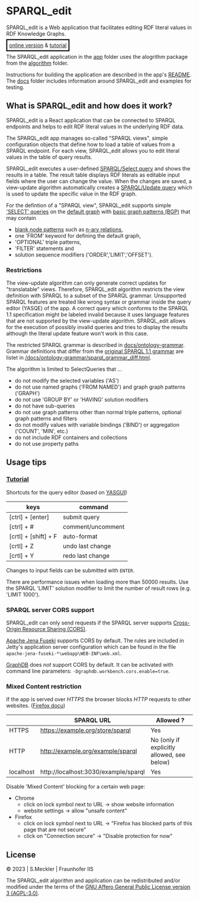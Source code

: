 # SPARQL_edit

SPARQL_edit is a Web application that facilitates editing RDF literal values in RDF Knowledge Graphs.

<span style="border-style: solid;padding: 5px;"> [online version](https://wintechis.github.io/sparqledit/) & [tutorial](docs/tutorial/TUTORIAL.md) </span>

The SPARQL_edit application in the [app](app) folder uses the alogrithm package from the [algorithm](algorithm) folder.

Instructions for building the application are described in the app's [README](app/README.md). The [docs](docs) folder includes information around SPARQL_edit and examples for testing.


## What is SPARQL_edit and how does it work?

SPARQL_edit is a React application that can be connected to SPARQL endpoints and helps to edit RDF literal values in the underlying RDF data.

The SPARQL_edit app manages so-called "SPARQL views", simple configuration objects that define how to load a table of values from a SPARQL endpoint. For each view, SPARQL_edit allows you to edit literal values in the table of query results.

SPARQL_edit executes a user-defined [SPARQL/Select query](https://www.w3.org/TR/2013/REC-sparql11-query-20130321/) and shows the results in a table. The result table displays RDF literals as editable input fields where the user can change the value. 
When the changes are saved, a view-update algorithm automatically creates a [SPARQL/Update query](https://www.w3.org/TR/sparql11-update/) which is used to update the specific value in the RDF graph. 

For the defintion of a "SPARQL view", SPARQL_edit supports simple ['SELECT' queries](https://www.w3.org/TR/2013/REC-sparql11-query-20130321/#select) on the [default graph](https://www.w3.org/TR/sparql11-query/#specifyingDataset) with [basic graph patterns (BGP)](https://www.w3.org/TR/2013/REC-sparql11-query-20130321/#BasicGraphPatterns) that may contain 
* [blank node patterns](https://www.w3.org/TR/2013/REC-sparql11-query-20130321/#QSynBlankNodes) such as [n-ary relations](https://www.w3.org/TR/swbp-n-aryRelations/),
* one 'FROM' keyword for defining the default graph,
* 'OPTIONAL' triple patterns,
* 'FILTER' statements and
* solution sequence modifiers ('ORDER','LIMIT','OFFSET').

### Restrictions
The view-update algorithm can only generate correct updates for "translatable" views. Therefore, SPARQL_edit algorithm restricts the view definition with SPARQL to a subset of the SPARQL grammar. Unsupported SPARQL features are treated like wrong syntax or grammar inside the query editor (YASQE) of the app. A correct query which conforms to the SPARQL 1.1 specification might be labeled invalid because it uses language features that are not supported by the view-update algorithm. SPARQL_edit allows for the execution of possibly invalid queries and tries to display the results although the literal update feature won't work in this case.

The restricted SPARQL grammar is described in [docs/ontology-grammar](docs/ontology-grammar). Grammar definitions that differ from the [original SPARQL 1.1 grammar](https://www.w3.org/TR/2013/REC-sparql11-query-20130321/#sparqlGrammar) are listet in [/docs/ontology-grammar/sparql_grammar_diff.html](/docs/ontology-grammar/sparql_grammar_diff.html).

The algorithm is limited to SelectQueries that ...
* do not modify the selected variables ('AS')
* do not use named graphs ('FROM NAMED') and graph graph patterns ('GRAPH')
* do not use 'GROUP BY' or 'HAVING' solution modifiers
* do not have sub-queries
* do not use graph patterns other than normal triple patterns, optional graph patterns and filters
* do not modify values with variable bindings ('BIND') or aggregation ('COUNT', 'MIN', etc.)
* do not include RDF containers and collections
* do not use property paths


## Usage tips

### [Tutorial](docs/tutorial/TUTORIAL.md)

Shortcuts for the query editor (based on [YASGUI](https://triply.cc/docs/yasgui#sparql-editor))

| keys | command |
|---|---|
| [ctrl] + [enter] | submit query |
| [ctrl] + # | comment/uncomment |
| [crtl] + [shift] + F | auto-format |
| [crtl] + Z | undo last change |
| [crtl] + Y | redo last change |

Changes to input fields can be submitted with `ENTER`.

There are performance issues when loading more than 50000 results. Use the SPARQL 'LIMIT' solution modifier to limit the number of result rows (e.g. 'LIMIT 1000').

### SPARQL server CORS support

SPARQL_edit can only send requests if the SPARQL server supports [Cross-Origin Resource Sharing (CORS)](https://developer.mozilla.org/en-US/docs/Web/HTTP/CORS).

[Apache Jena Fuseki](https://jena.apache.org/documentation/fuseki2/) supports CORS by default. The rules are included in Jetty's application server configuration which can be found in the file `apache-jena-fuseki-*\webapp\WEB-INF\web.xml`.

[GraphDB](https://graphdb.ontotext.com/documentation/standard/workbench-user-interface.html#id2) does _not_ support CORS by default. It can be activated with command line parameters: `-Dgraphdb.workbench.cors.enable=true`.

### Mixed Content restriction

If the app is served over _HTTPS_ the browser blocks _HTTP_ requests to other websites. ([Firefox docu](https://support.mozilla.org/en-US/kb/mixed-content-blocking-firefox))

|  | SPARQL URL | Allowed ? |
|---|---|---|
| HTTPS | https://example.org/store/sparql | Yes |
| HTTP  | http://example.org/example/sparql | No (only if explicitly allowed, see below) |
| localhost | http://localhost:3030/example/sparql | Yes |

Disable 'Mixed Content' blocking for a certain web page:
* Chrome
  * click on lock symbol next to URL -> show website information
  * website settings -> allow "unsafe content"
* Firefox
  * click on lock symbol next to URL -> "Firefox has blocked parts of this page that are not secure" 
  * click on "Connection secure" -> "Disable protection for now"

## License

© 2023 | S.Meckler | Fraunhofer IIS

The SPARQL_edit algorithm and application can be redistributed and/or modified under the terms of the [GNU Affero General Public License version 3 (AGPL-3.0)](LICENSE).